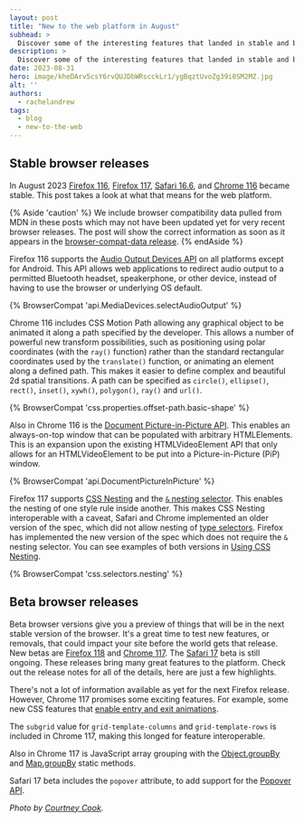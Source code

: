 ```yaml
---
layout: post
title: "New to the web platform in August"
subhead: >
  Discover some of the interesting features that landed in stable and beta web browsers during August 2023.
description: >
  Discover some of the interesting features that landed in stable and beta web browsers during August 2023.
date: 2023-08-31
hero: image/kheDArv5csY6rvQUJDbWRscckLr1/ygBqztUvoZg39i0SM2MZ.jpg
alt: ''
authors:
  - rachelandrew
tags:
  - blog
  - new-to-the-web
---
```


## Stable browser releases

In August 2023 [Firefox 116](https://developer.mozilla.org/docs/Mozilla/Firefox/Releases/116), [Firefox 117](https://developer.mozilla.org/docs/Mozilla/Firefox/Releases/117), [Safari 16.6](https://developer.apple.com/documentation/safari-release-notes/safari-16_6-release-notes), and [Chrome 116](https://developer.chrome.com/blog/new-in-chrome-116/) became stable. This post takes a look at what that means for the web platform.

{% Aside 'caution' %}
We include browser compatibility data pulled from MDN in these posts which may not have been updated yet for very recent browser releases. The post will show the correct information as soon as it appears in the [browser-compat-data release](https://github.com/mdn/browser-compat-data/releases).
{% endAside %}

Firefox 116 supports the [Audio Output Devices API](https://developer.mozilla.org/docs/Web/API/Audio_Output_Devices_API) on all platforms except for Android. This API allows web applications to redirect audio output to a permitted Bluetooth headset, speakerphone, or other device, instead of having to use the browser or underlying OS default.

{% BrowserCompat 'api.MediaDevices.selectAudioOutput' %}

Chrome 116 includes CSS Motion Path allowing any graphical object to be animated it along a path specified by the developer. This allows a number of powerful new transform possibilities, such as positioning using polar coordinates (with the `ray()` function) rather than the standard rectangular coordinates used by the `translate()` function, or animating an element along a defined path. This makes it easier to define complex and beautiful 2d spatial transitions. A path can be specified as `circle()`, `ellipse()`, `rect()`, `inset()`, `xywh()`, `polygon()`, `ray()` and `url()`.

{% BrowserCompat 'css.properties.offset-path.basic-shape' %}

Also in Chrome 116 is the [Document Picture-in-Picture API](https://developer.chrome.com/docs/web-platform/document-picture-in-picture/). This enables an always-on-top window that can be populated with arbitrary HTMLElements. This is an expansion upon the existing HTMLVideoElement API that only allows for an HTMLVideoElement to be put into a Picture-in-Picture (PiP) window. 

{% BrowserCompat 'api.DocumentPictureInPicture' %}

Firefox 117 supports [CSS Nesting](https://developer.mozilla.org/docs/Web/CSS/CSS_nesting) and the [`&` nesting selector](https://developer.mozilla.org/docs/Web/CSS/Nesting_selector). This enables the nesting of one style rule inside another. This makes CSS Nesting interoperable with a caveat, Safari and Chrome implemented an older version of the spec, which did not allow nesting of [type selectors](https://developer.mozilla.org/docs/Web/CSS/Type_selectors). Firefox has implemented the new version of the spec which does not require the `&` nesting selector. You can see examples of both versions in [Using CSS Nesting](https://developer.mozilla.org/docs/Web/CSS/CSS_nesting/Using_CSS_nesting).

{% BrowserCompat 'css.selectors.nesting' %}

## Beta browser releases

Beta browser versions give you a preview of things that will be in the next stable version of the browser. It's a great time to test new features, or removals, that could impact your site before the world gets that release. New betas are [Firefox 118](https://developer.mozilla.org/docs/Mozilla/Firefox/Releases/118) and [Chrome 117](https://developer.chrome.com/blog/chrome-117-beta/). The [Safari 17](https://developer.apple.com/documentation/safari-release-notes/safari-17-release-notes) beta is still ongoing. These releases bring many great features to the platform. Check out the release notes for all of the details, here are just a few highlights.

There's not a lot of information available as yet for the next Firefox release. However, Chrome 117 promises some exciting features. For example, some new CSS features that [enable entry and exit animations](https://developer.chrome.com/blog/entry-exit-animations/).

The `subgrid` value for `grid-template-columns` and `grid-template-rows` is included in Chrome 117, making this longed for feature interoperable.

Also in Chrome 117 is JavaScript array grouping with the [Object.groupBy](https://developer.mozilla.org/docs/Web/JavaScript/Reference/Global_Objects/Object/groupBy) and [Map.groupBy](https://developer.mozilla.org/docs/Web/JavaScript/Reference/Global_Objects/Map/groupBy) static methods.

Safari 17 beta includes the `popover` attribute, to add support for the [Popover API](https://developer.chrome.com/blog/introducing-popover-api/). 

_Photo by [Courtney Cook](https://unsplash.com/@courtneymcook)._
